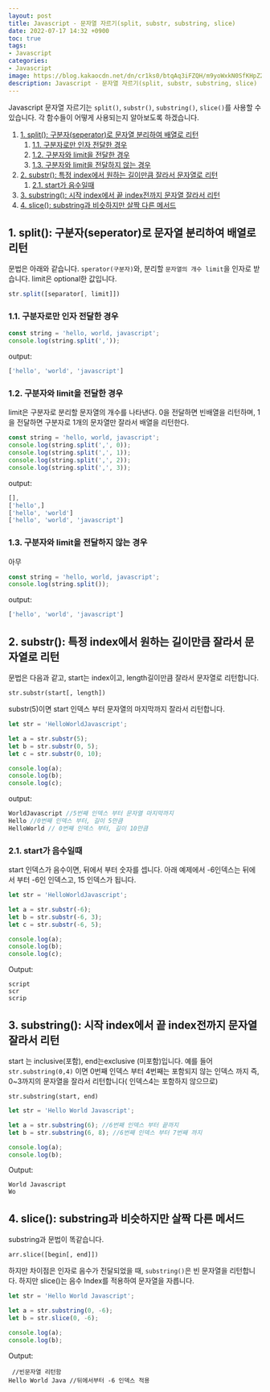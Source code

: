 ```yaml
---
layout: post
title: Javascript - 문자열 자르기(split, substr, substring, slice)
date: 2022-07-17 14:32 +0900
toc: true
tags:
- Javascript
categories:
- Javascript
image: https://blog.kakaocdn.net/dn/cr1ks0/btqAq3iFZQH/m9yoWxkN0SfKHpZ2MnfyKk/img.png
description: Javascript - 문자열 자르기(split, substr, substring, slice)
---
```


Javascript 문자열 자르기는 `split()`, `substr()`, `substring()`, `slice()`를 사용할 수 있습니다.
각 함수들이 어떻게 사용되는지 알아보도록 하겠습니다.

1. [1. split(): 구분자(seperator)로 문자열 분리하여 배열로 리턴](#1-split-구분자seperator로-문자열-분리하여-배열로-리턴)
   1. [1.1. 구분자로만 인자 전달한 경우](#11-구분자로만-인자-전달한-경우)
   2. [1.2. 구분자와 limit을 전달한 경우](#12-구분자와-limit을-전달한-경우)
   3. [1.3. 구분자와 limit을 전달하지 않는 경우](#13-구분자와-limit을-전달하지-않는-경우)
2. [2. substr(): 특정 index에서 원하는 길이만큼 잘라서 문자열로 리턴](#2-substr-특정-index에서-원하는-길이만큼-잘라서-문자열로-리턴)
   1. [2.1. start가 음수일때](#21-start가-음수일때)
3. [3. substring(): 시작 index에서 끝 index전까지 문자열 잘라서 리턴](#3-substring-시작-index에서-끝-index전까지-문자열-잘라서-리턴)
4. [4. slice(): substring과 비슷하지만 살짝 다른 메서드](#4-slice-substring과-비슷하지만-살짝-다른-메서드)

## 1. split(): 구분자(seperator)로 문자열 분리하여 배열로 리턴

문법은 아래와 같습니다. `sperator(구분자)`와, 분리할 `문자열의 개수 limit`을 인자로 받습니다. limit은 optional한 값입니다.

```js
str.split([separator[, limit]])
```



### 1.1. 구분자로만 인자 전달한 경우

```js
const string = 'hello, world, javascript';
console.log(string.split(','));
```



output:

```js
['hello', 'world', 'javascript']
```



### 1.2. 구분자와 limit을 전달한 경우

limit은 구분자로 분리할 문자열의 개수를 나타낸다. 0을 전달하면 빈배열을 리턴하며, 1을 전달하면 구분자로 1개의 문자열만 잘라서 배열을 리턴한다.

```js
const string = 'hello, world, javascript';
console.log(string.split(',', 0));
console.log(string.split(',', 1));
console.log(string.split(',', 2));
console.log(string.split(',', 3));
```



output: 

```js
[],
['hello',]
['hello', 'world']
['hello', 'world', 'javascript']
```



### 1.3. 구분자와 limit을 전달하지 않는 경우

아무

```js
const string = 'hello, world, javascript';
console.log(string.split());
```

output:

```js
['hello', 'world', 'javascript']
```





## 2. substr(): 특정 index에서 원하는 길이만큼 잘라서 문자열로 리턴

문법은 다음과 같고, start는 index이고, length길이만큼 잘라서 문자열로 리턴합니다.

```
str.substr(start[, length])
```

substr(5)이면 start 인덱스 부터 문자열의 마지막까지 잘라서 리턴합니다. 



```js
let str = 'HelloWorldJavascript';

let a = str.substr(5);
let b = str.substr(0, 5);
let c = str.substr(0, 10);

console.log(a);
console.log(b);
console.log(c);
```

output: 

```js
WorldJavascript //5번째 인덱스 부터 문자열 마지막까지
Hello //0번째 인덱스 부터, 길이 5만큼
HelloWorld // 0번째 인덱스 부터, 길이 10만큼
```



### 2.1. start가 음수일때

start 인덱스가 음수이면, 뒤에서 부터 숫자를 셉니다. 아래 예제에서 -6인덱스는 뒤에서 부터 -6인 인덱스고, 15 인덱스가 됩니다.

```js
let str = 'HelloWorldJavascript';

let a = str.substr(-6);
let b = str.substr(-6, 3);
let c = str.substr(-6, 5);

console.log(a);
console.log(b);
console.log(c);
```



Output: 

```
script
scr
scrip
```



## 3. substring(): 시작 index에서 끝 index전까지 문자열 잘라서 리턴

start 는 inclusive(포함), end는exclusive (미포함)입니다. 예를 들어 `str.substring(0,4)` 이면 0번째 인덱스 부터 4번째는 포함되지 않는 인덱스 까지 즉, 0~3까지의 문자열을 잘라서 리턴합니다( 인덱스4는 포함하지 않으므로)

```text
str.substring(start, end)
```



```js
let str = 'Hello World Javascript';

let a = str.substring(6); //6번째 인덱스 부터 끝까지
let b = str.substring(6, 8); //6번째 인덱스 부터 7번째 까지

console.log(a);
console.log(b);
```



Output: 

```
World Javascript
Wo
```





## 4. slice(): substring과 비슷하지만 살짝 다른 메서드

substring과 문법이 똑같습니다.

```
arr.slice([begin[, end]])
```



하지만 차이점은 인자로 음수가 전달되었을 때, `substring()`은 빈 문자열을 리턴합니다. 하지만 slice()는 음수 Index를 적용하여 문자열을 자릅니다.

```js
let str = 'Hello World Javascript';

let a = str.substring(0, -6);
let b = str.slice(0, -6);

console.log(a);
console.log(b);
```

Output: 

```
 //빈문자열 리턴함
Hello World Java //뒤에서부터 -6 인덱스 적용
```

